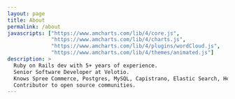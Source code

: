 ```yaml
---
layout: page
title: About
permalink: /about
javascripts: ["https://www.amcharts.com/lib/4/core.js",
              "https://www.amcharts.com/lib/4/charts.js",
              "https://www.amcharts.com/lib/4/plugins/wordCloud.js",
              "https://www.amcharts.com/lib/4/themes/animated.js"]
description: >
  Ruby on Rails dev with 5+ years of experience.
  Senior Software Developer at Velotio.
  Knows Spree Commerce, Postgres, MySQL, Capistrano, Elastic Search, Heroku, SendGrid, AWS, Azure and more.
  Contributor to open source communities.
---
```


<div id="chart-container" style="height: 600px; width:100%;" >

<script>
am4core.ready(function() {

// Themes begin
am4core.useTheme(am4themes_animated);
// Themes end

var chart = am4core.create("chart-container", am4plugins_wordCloud.WordCloud);
chart.fontFamily = "Courier New";
var series = chart.series.push(new am4plugins_wordCloud.WordCloudSeries());
series.randomness = 0.1;
series.rotationThreshold = 0.5;

series.data = [
  { "tag": "Ruby", "rating": "100" },
  { "tag": "Rails", "rating": "95" },
  { "tag": "Python", "rating": "40" },
  { "tag": "node", "rating": "42" },
  { "tag": "botkit", "rating": "55" },
  { "tag": "heroku", "rating": "88" },
  { "tag": "git", "rating": "91" },
  { "tag": "GitHub", "rating": "60" },
  { "tag": "AWS", "rating": "59" },
  { "tag": "LUIS", "rating": "39" },
  { "tag": "jQuery", "rating": "49" },
  { "tag": "JavaScript", "rating": "52" },
  { "tag": "Bootstrap", "rating": "63" },
  { "tag": "coffeeScript", "rating": "73" },
  { "tag": "Travis CI", "rating": "83" },
  { "tag": ".", "rating": "1" },
];

series.dataFields.word = "tag";
series.dataFields.value = "rating";

series.heatRules.push({
 "target": series.labels.template,
 "property": "fill",
 "min": am4core.color("#00ff00"),
 "max": am4core.color("#FF33FF"),
 "dataField": "value"
});

// series.labels.template.url = "https://stackoverflow.com/questions/tagged/{word}";
// series.labels.template.urlTarget = "_blank";
// series.labels.template.tooltipText = "{word}: {value}";

// var hoverState = series.labels.template.states.create("hover");
// hoverState.properties.fill = am4core.color("#FF0000");

// var subtitle = chart.titles.create();
// subtitle.text = "(click to open)";

// var title = chart.titles.create();
// title.text = "Most Popular Tags @ StackOverflow";
// title.fontSize = 20;
// title.fontWeight = "800";

}); // end am4core.ready()

</script>
</div>
<!--
<h3>
<strong>Deepak Mahakale</strong> has <strong>8+</strong> years of experience in the tech industry. 
He is currently working with <strong>Saeloun Technologies</strong>.</h3>
<h3>Deepak has previously worked with Velotio Technologies and Webonise Lab both companies situated in Pune.</h3>
<h3>Deepak also knows about JavaScript, Bootstrap, HTML, HAML, Git, GitHub, Heroku, Spree Commerce, PostgreSQL, MySQL and Linux.</h3>
<h3>
Deepak is continuously contributing to open source communities. He is an active user on <strong>Stack Overflow</strong>. He has also contributed to Rails Spree and number of ruby libraries
</h3>
<h3>
Deepak also won an internal company round of Code Gladiators 2015 organized by Techgig and has been awarded by certificate and a trophy.
</h3>
<h3>
Check Deepak Mahakale's profile on [Stack Overflow](https://stackoverflow.com/users/4758119/deepak-mahakale?tab=profile)
</h3>
<h3>
Follow Deepak Mahakale on [Github](https://github.com/deepakmahakale)
<h3>
-->
